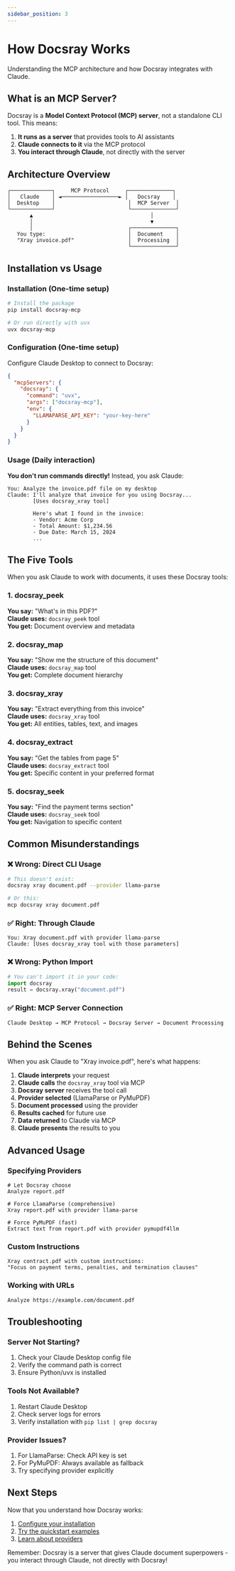 ```yaml
---
sidebar_position: 3
---
```


# How Docsray Works

Understanding the MCP architecture and how Docsray integrates with Claude.

## What is an MCP Server?

Docsray is a **Model Context Protocol (MCP) server**, not a standalone CLI tool. This means:

1. **It runs as a server** that provides tools to AI assistants
2. **Claude connects to it** via the MCP protocol
3. **You interact through Claude**, not directly with the server

## Architecture Overview

```
┌─────────────┐     MCP Protocol     ┌──────────────┐
│   Claude    │ ◄──────────────────► │   Docsray    │
│  Desktop    │                       │  MCP Server  │
└─────────────┘                       └──────────────┘
       ▲                                     │
       │                                     ▼
       │                              ┌──────────────┐
   You type:                          │  Document    │
   "Xray invoice.pdf"                 │  Processing  │
                                      └──────────────┘
```

## Installation vs Usage

### Installation (One-time setup)

```bash
# Install the package
pip install docsray-mcp

# Or run directly with uvx
uvx docsray-mcp
```

### Configuration (One-time setup)

Configure Claude Desktop to connect to Docsray:

```json
{
  "mcpServers": {
    "docsray": {
      "command": "uvx",
      "args": ["docsray-mcp"],
      "env": {
        "LLAMAPARSE_API_KEY": "your-key-here"
      }
    }
  }
}
```

### Usage (Daily interaction)

**You don't run commands directly!** Instead, you ask Claude:

```text
You: Analyze the invoice.pdf file on my desktop
Claude: I'll analyze that invoice for you using Docsray...
        [Uses docsray_xray tool]
        
        Here's what I found in the invoice:
        - Vendor: Acme Corp
        - Total Amount: $1,234.56
        - Due Date: March 15, 2024
        ...
```

## The Five Tools

When you ask Claude to work with documents, it uses these Docsray tools:

### 1. docsray_peek
**You say:** "What's in this PDF?"  
**Claude uses:** `docsray_peek` tool  
**You get:** Document overview and metadata

### 2. docsray_map
**You say:** "Show me the structure of this document"  
**Claude uses:** `docsray_map` tool  
**You get:** Complete document hierarchy

### 3. docsray_xray
**You say:** "Extract everything from this invoice"  
**Claude uses:** `docsray_xray` tool  
**You get:** All entities, tables, text, and images

### 4. docsray_extract
**You say:** "Get the tables from page 5"  
**Claude uses:** `docsray_extract` tool  
**You get:** Specific content in your preferred format

### 5. docsray_seek
**You say:** "Find the payment terms section"  
**Claude uses:** `docsray_seek` tool  
**You get:** Navigation to specific content

## Common Misunderstandings

### ❌ Wrong: Direct CLI Usage
```bash
# This doesn't exist:
docsray xray document.pdf --provider llama-parse

# Or this:
mcp docsray xray document.pdf
```

### ✅ Right: Through Claude
```text
You: Xray document.pdf with provider llama-parse
Claude: [Uses docsray_xray tool with those parameters]
```

### ❌ Wrong: Python Import
```python
# You can't import it in your code:
import docsray
result = docsray.xray("document.pdf")
```

### ✅ Right: MCP Server Connection
```text
Claude Desktop → MCP Protocol → Docsray Server → Document Processing
```

## Behind the Scenes

When you ask Claude to "Xray invoice.pdf", here's what happens:

1. **Claude interprets** your request
2. **Claude calls** the `docsray_xray` tool via MCP
3. **Docsray server** receives the tool call
4. **Provider selected** (LlamaParse or PyMuPDF)
5. **Document processed** using the provider
6. **Results cached** for future use
7. **Data returned** to Claude via MCP
8. **Claude presents** the results to you

## Advanced Usage

### Specifying Providers

```text
# Let Docsray choose
Analyze report.pdf

# Force LlamaParse (comprehensive)
Xray report.pdf with provider llama-parse

# Force PyMuPDF (fast)
Extract text from report.pdf with provider pymupdf4llm
```

### Custom Instructions

```text
Xray contract.pdf with custom instructions:
"Focus on payment terms, penalties, and termination clauses"
```

### Working with URLs

```text
Analyze https://example.com/document.pdf
```

## Troubleshooting

### Server Not Starting?

1. Check your Claude Desktop config file
2. Verify the command path is correct
3. Ensure Python/uvx is installed

### Tools Not Available?

1. Restart Claude Desktop
2. Check server logs for errors
3. Verify installation with `pip list | grep docsray`

### Provider Issues?

1. For LlamaParse: Check API key is set
2. For PyMuPDF: Always available as fallback
3. Try specifying provider explicitly

## Next Steps

Now that you understand how Docsray works:

1. [Configure your installation](./installation)
2. [Try the quickstart examples](./quickstart)
3. [Learn about providers](../providers/overview)

Remember: Docsray is a server that gives Claude document superpowers - you interact through Claude, not directly with Docsray!